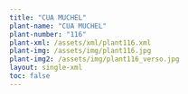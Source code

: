 ```yaml
---
title: "CUA MUCHEL"
plant-name: "CUA MUCHEL"
plant-number: "116"
plant-xml: /assets/xml/plant116.xml
plant-img: /assets/img/plant116.jpg
plant-img2: /assets/img/plant116_verso.jpg
layout: single-xml
toc: false
---
```

